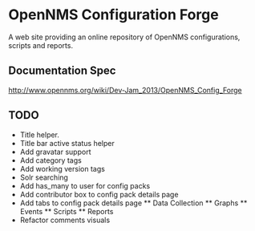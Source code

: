 # OpenNMS Configuration Forge

A web site providing an online repository of OpenNMS configurations, scripts and reports.

## Documentation Spec

http://www.opennms.org/wiki/Dev-Jam_2013/OpenNMS_Config_Forge

## TODO

* Title helper.
* Title bar active status helper
* Add gravatar support
* Add category tags
* Add working version tags
* Solr searching
* Add has_many to user for config packs
* Add contributor box to config pack details page
* Add tabs to config pack details page
** Data Collection
** Graphs
** Events
** Scripts
** Reports
* Refactor comments visuals




